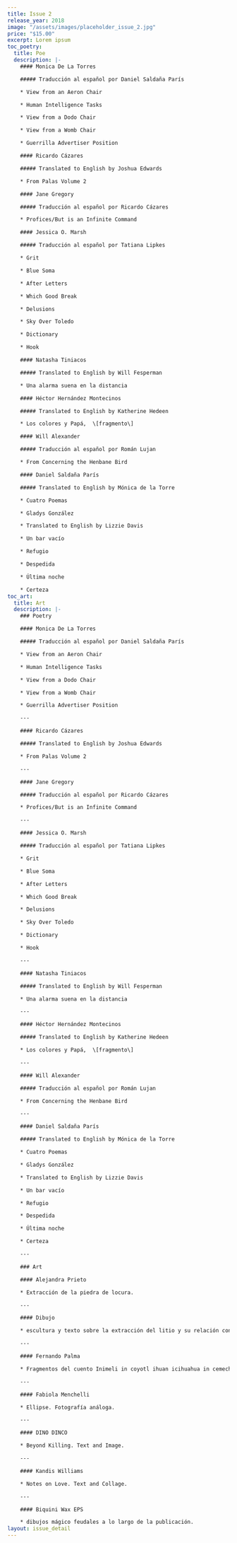 ```yaml
---
title: Issue 2
release_year: 2018
image: "/assets/images/placeholder_issue_2.jpg"
price: "$15.00"
excerpt: Lorem ipsum
toc_poetry:
  title: Poe
  description: |-
    #### Monica De La Torres

    ##### Traducción al español por Daniel Saldaña París

    * View from an Aeron Chair

    * Human Intelligence Tasks

    * View from a Dodo Chair

    * View from a Womb Chair

    * Guerrilla Advertiser Position

    #### Ricardo Cázares

    ##### Translated to English by Joshua Edwards

    * From Palas Volume 2

    #### Jane Gregory

    ##### Traducción al español por Ricardo Cázares

    * Profices/But is an Infinite Command

    #### Jessica O. Marsh

    ##### Traducción al español por Tatiana Lipkes

    * Grit

    * Blue Soma

    * After Letters

    * Which Good Break

    * Delusions

    * Sky Over Toledo

    * Dictionary

    * Hook

    #### Natasha Tiniacos

    ##### Translated to English by Will Fesperman

    * Una alarma suena en la distancia

    #### Héctor Hernández Montecinos

    ##### Translated to English by Katherine Hedeen

    * Los colores y Papá,  \[fragmento\]

    #### Will Alexander

    ##### Traducción al español por Román Lujan

    * From Concerning the Henbane Bird

    #### Daniel Saldaña París

    ##### Translated to English by Mónica de la Torre

    * Cuatro Poemas

    * Gladys González

    * Translated to English by Lizzie Davis

    * Un bar vacío

    * Refugio

    * Despedida

    * Última noche

    * Certeza
toc_art:
  title: Art
  description: |-
    ### Poetry

    #### Monica De La Torres

    ##### Traducción al español por Daniel Saldaña París

    * View from an Aeron Chair

    * Human Intelligence Tasks

    * View from a Dodo Chair

    * View from a Womb Chair

    * Guerrilla Advertiser Position

    ---

    #### Ricardo Cázares

    ##### Translated to English by Joshua Edwards

    * From Palas Volume 2

    ---

    #### Jane Gregory

    ##### Traducción al español por Ricardo Cázares

    * Profices/But is an Infinite Command

    ---

    #### Jessica O. Marsh

    ##### Traducción al español por Tatiana Lipkes

    * Grit

    * Blue Soma

    * After Letters

    * Which Good Break

    * Delusions

    * Sky Over Toledo

    * Dictionary

    * Hook

    ---

    #### Natasha Tiniacos

    ##### Translated to English by Will Fesperman

    * Una alarma suena en la distancia

    ---

    #### Héctor Hernández Montecinos

    ##### Translated to English by Katherine Hedeen

    * Los colores y Papá,  \[fragmento\]

    ---

    #### Will Alexander

    ##### Traducción al español por Román Lujan

    * From Concerning the Henbane Bird

    ---

    #### Daniel Saldaña París

    ##### Translated to English by Mónica de la Torre

    * Cuatro Poemas

    * Gladys González

    * Translated to English by Lizzie Davis

    * Un bar vacío

    * Refugio

    * Despedida

    * Última noche

    * Certeza

    ---

    ### Art

    #### Alejandra Prieto

    * Extracción de la piedra de locura.

    ---

    #### Dibujo

    * escultura y texto sobre la extracción del litio y su relación con el cuerpo humano.

    ---

    #### Fernando Palma

    * Fragmentos del cuento Inimeli in coyotl ihuan icihuahua in cemechin y Kittenmiow en el país de las banderas. Pintura digital.

    ---

    #### Fabiola Menchelli

    * Ellipse. Fotografía análoga.

    ---

    #### DINO DINCO

    * Beyond Killing. Text and Image.

    ---

    #### Kandis Williams

    * Notes on Love. Text and Collage.

    ---

    #### Biquini Wax EPS

    * dibujos mágico feudales a lo largo de la publicación.
layout: issue_detail
---
```


